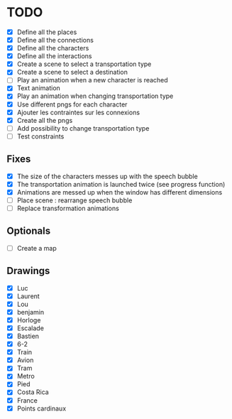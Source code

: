# TODO

- [x] Define all the places
- [x] Define all the connections
- [x] Define all the characters
- [x] Define all the interactions
- [x] Create a scene to select a transportation type
- [x] Create a scene to select a destination
- [ ] Play an animation when a new character is reached
- [x] Text animation
- [x] Play an animation when changing transportation type
- [x] Use different pngs for each character
- [x] Ajouter les contraintes sur les connexions
- [x] Create all the pngs
- [ ] Add possibility to change transportation type 
- [ ] Test constraints

## Fixes

- [x] The size of the characters messes up with the speech bubble
- [x] The transportation animation is launched twice (see progress function)
- [x] Animations are messed up when the window has different dimensions
- [ ] Place scene : rearrange speech bubble
- [ ] Replace transformation animations

## Optionals

- [ ] Create a map

## Drawings

- [x] Luc
- [x] Laurent
- [x] Lou
- [x] benjamin
- [x] Horloge
- [x] Escalade
- [x] Bastien
- [x] 6-2
- [x] Train
- [x] Avion
- [x] Tram
- [x] Metro
- [x] Pied
- [x] Costa Rica
- [x] France
- [x] Points cardinaux